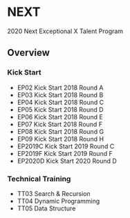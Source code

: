 # NEXT
2020 Next Exceptional X Talent Program

## Overview

### Kick Start

- EP02 Kick Start 2018 Round A
- EP03 Kick Start 2018 Round B
- EP04 Kick Start 2018 Round C
- EP05 Kick Start 2018 Round D
- EP06 Kick Start 2018 Round E
- EP07 Kick Start 2018 Round F
- EP08 Kick Start 2018 Round G
- EP09 Kick Start 2018 Round H
- EP2019C Kick Start 2019 Round C
- EP2019F Kick Start 2019 Round F
- EP2020D Kick Start 2020 Round D

### Technical Training

- TT03 Search & Recursion 
- TT04 Dynamic Programming  
- TT05 Data Structure